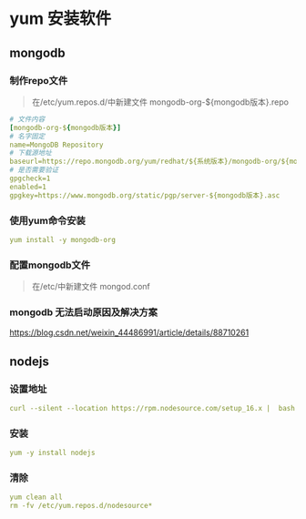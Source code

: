 # yum 安装软件
## mongodb
### 制作repo文件
> 在/etc/yum.repos.d/中新建文件 mongodb-org-${mongodb版本}.repo

``` yml
# 文件内容
[mongodb-org-${mongodb版本}]
# 名字固定
name=MongoDB Repository 
# 下载源地址
baseurl=https://repo.mongodb.org/yum/redhat/${系统版本}/mongodb-org/${mongodb版本}/x86_64/
# 是否需要验证
gpgcheck=1
enabled=1
gpgkey=https://www.mongodb.org/static/pgp/server-${mongodb版本}.asc
```

### 使用yum命令安装
``` yml
yum install -y mongodb-org
```

### 配置mongodb文件
> 在/etc/中新建文件 mongod.conf


### mongodb 无法启动原因及解决方案
https://blog.csdn.net/weixin_44486991/article/details/88710261

## nodejs

### 设置地址

``` yml
curl --silent --location https://rpm.nodesource.com/setup_16.x |  bash
```

### 安装

``` yml
yum -y install nodejs
```

### 清除

``` yml
yum clean all
rm -fv /etc/yum.repos.d/nodesource*
```

